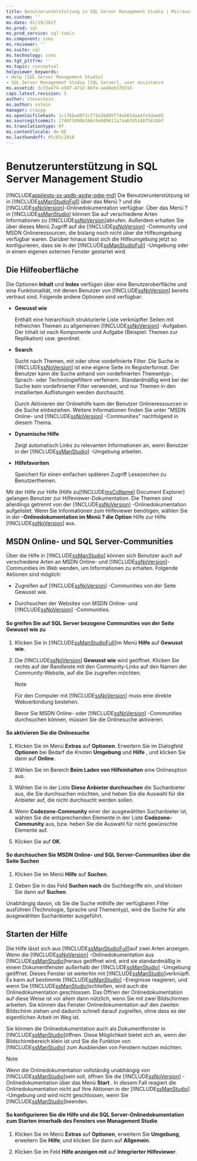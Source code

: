 ```yaml
---
title: Benutzerunterstützung in SQL Server Management Studio | Microsoft-Dokumentation
ms.custom: ''
ms.date: 01/19/2017
ms.prod: sql
ms.prod_service: sql-tools
ms.component: ssms
ms.reviewer: ''
ms.suite: sql
ms.technology: ssms
ms.tgt_pltfrm: ''
ms.topic: conceptual
helpviewer_keywords:
- Help [SQL Server Management Studio]
- SQL Server Management Studio [SQL Server], user assistance
ms.assetid: 3c33a474-e507-4712-86fe-ae40e8370319
caps.latest.revision: 5
author: stevestein
ms.author: sstein
manager: craigg
ms.openlocfilehash: 1c176bad0f2cf71e2b805f74eb65daa4fe5dae85
ms.sourcegitcommit: 1740f3090b168c0e809611a7aa6fd514075616bf
ms.translationtype: HT
ms.contentlocale: de-DE
ms.lasthandoff: 05/03/2018
---
```

# <a name="user-assistance-in-sql-server-management-studio"></a>Benutzerunterstützung in SQL Server Management Studio
[!INCLUDE[appliesto-ss-asdb-asdw-pdw-md](../includes/appliesto-ss-asdb-asdw-pdw-md.md)]
Die Benutzerunterstützung ist in [!INCLUDE[ssManStudioFull](../includes/ssmanstudiofull_md.md)] über das Menü ? und die [!INCLUDE[ssNoVersion](../includes/ssnoversion_md.md)]-Onlinedokumentation verfügbar. Über das Menü ? in [!INCLUDE[ssManStudio](../includes/ssmanstudio_md.md)] können Sie auf verschiedene Arten Informationen zu [!INCLUDE[ssNoVersion](../includes/ssnoversion_md.md)]abrufen. Außerdem erhalten Sie über dieses Menü Zugriff auf die [!INCLUDE[ssNoVersion](../includes/ssnoversion_md.md)] -Community und MSDN Onlineressourcen, die bislang noch nicht über die Hilfeumgebung verfügbar waren. Darüber hinaus lässt sich die Hilfeumgebung jetzt so konfigurieren, dass sie in der [!INCLUDE[ssManStudioFull](../includes/ssmanstudiofull_md.md)] -Umgebung oder in einem eigenen externen Fenster gestartet wird.  
  
## <a name="the-help-interface"></a>Die Hilfeoberfläche  
Die Optionen **Inhalt** und **Index** verfügen über eine Benutzeroberfläche und eine Funktionalität, mit denen Benutzer von [!INCLUDE[ssNoVersion](../includes/ssnoversion_md.md)] bereits vertraut sind. Folgende andere Optionen sind verfügbar:  
  
-   **Gewusst wie**  
  
    Enthält eine hierarchisch strukturierte Liste verknüpfter Seiten mit hilfreichen Themen zu allgemeinen [!INCLUDE[ssNoVersion](../includes/ssnoversion_md.md)] -Aufgaben. Der Inhalt ist nach Komponente und Aufgabe (Beispiel: Themen zur Replikation) usw. geordnet.  
  
-   **Search**  
  
    Sucht nach Themen, mit oder ohne vordefinierte Filter. Die Suche in [!INCLUDE[ssNoVersion](../includes/ssnoversion_md.md)] ist eine eigene Seite im Registerformat. Der Benutzer kann die Suche anhand von vordefinierten Thementyp-, Sprach- oder Technologiefiltern verfeinern. Standardmäßig wird bei der Suche kein vordefinierter Filter verwendet, und nur Themen in den installierten Auflistungen werden durchsucht.  
  
    Durch Aktivieren der Onlinehilfe kann der Benutzer Onlineressourcen in die Suche einbeziehen. Weitere Informationen finden Sie unter "MSDN Online- und [!INCLUDE[ssNoVersion](../includes/ssnoversion_md.md)] -Communities" nachfolgend in diesem Thema.  
  
-   **Dynamische Hilfe**  
  
    Zeigt automatisch Links zu relevanten Informationen an, wenn Benutzer in der [!INCLUDE[ssManStudio](../includes/ssmanstudio_md.md)] -Umgebung arbeiten.  
  
-   **Hilfefavoriten**  
  
    Speichert für einen einfachen späteren Zugriff Lesezeichen zu Benutzerthemen.  
  
Mit der Hilfe zur Hilfe (Hilfe zu[!INCLUDE[msCoName](../includes/msconame_md.md)] Document Explorer) gelangen Benutzer zur Hilfeviewer-Dokumentation. Die Themen sind allerdings getrennt von der [!INCLUDE[ssNoVersion](../includes/ssnoversion_md.md)] -Onlinedokumentation aufgelistet. Wenn Sie Informationen zum Hilfeviewer benötigen, wählen Sie in der **-Onlinedokumentation im Menü ? die Option** Hilfe zur Hilfe [!INCLUDE[ssNoVersion](../includes/ssnoversion_md.md)] aus.  
  
## <a name="msdn-online-and-sql-server-communities"></a>MSDN Online- und SQL Server-Communities  
Über die Hilfe in [!INCLUDE[ssManStudio](../includes/ssmanstudio_md.md)] können sich Benutzer auch auf verschiedene Arten an MSDN Online- und [!INCLUDE[ssNoVersion](../includes/ssnoversion_md.md)]-Communities im Web wenden, um Informationen zu erhalten. Folgende Aktionen sind möglich:  
  
-   Zugreifen auf [!INCLUDE[ssNoVersion](../includes/ssnoversion_md.md)] -Communities von der Seite Gewusst wie.  
  
-   Durchsuchen der Websites von MSDN Online- und [!INCLUDE[ssNoVersion](../includes/ssnoversion_md.md)] -Communities.  
  
#### <a name="to-access-sql-server-focused-communities-from-the-how-do-i-page"></a>So greifen Sie auf SQL Server bezogene Communities von der Seite Gewusst wie zu  
  
1.  Klicken Sie in [!INCLUDE[ssManStudioFull](../includes/ssmanstudiofull_md.md)]im Menü **Hilfe** auf **Gewusst wie**.  
  
2.  Die [!INCLUDE[ssNoVersion](../includes/ssnoversion_md.md)] **Gewusst wie** wird geöffnet. Klicken Sie rechts auf der Randleiste mit den Community-Links auf den Namen der Community-Website, auf die Sie zugreifen möchten.  
  
    > [!NOTE]  
    > Für den Computer mit [!INCLUDE[ssNoVersion](../includes/ssnoversion_md.md)] muss eine direkte Webverbindung bestehen.  
  
    Bevor Sie MSDN Online- oder [!INCLUDE[ssNoVersion](../includes/ssnoversion_md.md)] -Communities durchsuchen können, müssen Sie die Onlinesuche aktivieren.  
  
#### <a name="to-enable-online-search"></a>So aktivieren Sie die Onlinesuche  
  
1.  Klicken Sie im Menü **Extras** auf **Optionen**. Erweitern Sie im Dialogfeld **Optionen** bei Bedarf die Knoten **Umgebung** und **Hilfe** , und klicken Sie dann auf **Online**.  
  
2.  Wählen Sie im Bereich **Beim Laden von Hilfeinhalten** eine Onlineoption aus.  
  
3.  Wählen Sie in der Liste **Diese Anbieter durchsuchen** die Suchanbieter aus, die Sie durchsuchen möchten, und heben Sie die Auswahl für die Anbieter auf, die nicht durchsucht werden sollen.  
  
4.  Wenn **Codezone-Community** einer der ausgewählten Suchanbieter ist, wählen Sie die entsprechenden Elemente in der Liste **Codezone-Community** aus, bzw. heben Sie die Auswahl für nicht gewünschte Elemente auf.  
  
5.  Klicken Sie auf **OK**.  
  
#### <a name="to-search-msdn-online-and-sql-server-focused-communities-from-the-search-page"></a>So durchsuchen Sie MSDN Online- und SQL Server-Communities über die Seite Suchen  
  
1.  Klicken Sie im Menü **Hilfe** auf **Suchen**.  
  
2.  Geben Sie in das Feld **Suchen nach** die Suchbegriffe ein, und klicken Sie dann auf **Suchen**.  
  
Unabhängig davon, ob Sie die Suche mithilfe der verfügbaren Filter ausführen (Technologie, Sprache und Thementyp), wird die Suche für alle ausgewählten Suchanbieter ausgeführt.  
  
## <a name="launching-help"></a>Starten der Hilfe  
Die Hilfe lässt sich aus [!INCLUDE[ssManStudioFull](../includes/ssmanstudiofull_md.md)]auf zwei Arten anzeigen. Wenn die [!INCLUDE[ssNoVersion](../includes/ssnoversion_md.md)] -Onlinedokumentation aus [!INCLUDE[ssManStudio](../includes/ssmanstudio_md.md)]heraus geöffnet wird, wird sie standardmäßig in einem Dokumentfenster außerhalb der [!INCLUDE[ssManStudio](../includes/ssmanstudio_md.md)] -Umgebung geöffnet. Dieses Fenster ist weiterhin mit [!INCLUDE[ssManStudio](../includes/ssmanstudio_md.md)]verknüpft. Es kann auf bestimmte [!INCLUDE[ssManStudio](../includes/ssmanstudio_md.md)] -Ereignisse reagieren, und wenn Sie [!INCLUDE[ssManStudio](../includes/ssmanstudio_md.md)]schließen, wird auch die Onlinedokumentation geschlossen. Das Öffnen der Onlinedokumentation auf diese Weise ist vor allem dann nützlich, wenn Sie mit zwei Bildschirmen arbeiten. Sie können das Fenster Onlinedokumentation auf den zweiten Bildschirm ziehen und dadurch schnell darauf zugreifen, ohne dass es der eigentlichen Arbeit im Weg ist.  
  
Sie können die Onlinedokumentation auch als Dokumentfenster in [!INCLUDE[ssManStudio](../includes/ssmanstudio_md.md)]öffnen. Diese Möglichkeit bietet sich an, wenn der Bildschirmbereich klein ist und Sie die Funktion von [!INCLUDE[ssManStudio](../includes/ssmanstudio_md.md)] zum Ausblenden von Fenstern nutzen möchten.  
  
> [!NOTE]  
> Wenn die Onlinedokumentation vollständig unabhängig von [!INCLUDE[ssManStudio](../includes/ssmanstudio_md.md)]sein soll, öffnen Sie die [!INCLUDE[ssNoVersion](../includes/ssnoversion_md.md)] -Onlinedokumentation über das Menü **Start** . In diesem Fall reagiert die Onlinedokumentation nicht auf Ihre Aktionen in der [!INCLUDE[ssManStudio](../includes/ssmanstudio_md.md)] -Umgebung und wird nicht geschlossen, wenn Sie [!INCLUDE[ssManStudio](../includes/ssmanstudio_md.md)]beenden.  
  
#### <a name="to-configure-help-and-sql-server-books-online-to-launch-inside-the-management-studio-window"></a>So konfigurieren Sie die Hilfe und die SQL Server-Onlinedokumentation zum Starten innerhalb des Fensters von Management Studio  
  
1.  Klicken Sie im Menü **Extras** auf **Optionen**, erweitern Sie **Umgebung**, erweitern Sie **Hilfe**, und klicken Sie dann auf **Allgemein**.  
  
2.  Klicken Sie im Feld **Hilfe anzeigen mit** auf **Integrierter Hilfeviewer**.  
  
